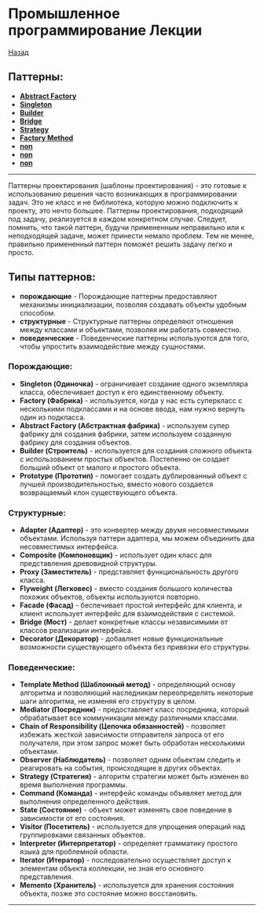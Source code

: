 # Промышленное программирование Лекции

[Назад](https://github.com/KristianKuznetsov/top-levelInformationRepository/blob/main/README.md)

## Паттерны:
- [**Abstract Factory**](https://github.com/KristianKuznetsov/JavaSecondCourseColloquiums/tree/main/Calloc3)
- [**Singleton**](https://github.com/KristianKuznetsov/avaSecondCourseLectures/tree/main/Singleton)
- [**Builder**](https://github.com/KristianKuznetsov/avaSecondCourseLectures/tree/main/Builder)
- [**Bridge**](https://github.com/KristianKuznetsov/avaSecondCourseLectures/tree/main/Bridge)
- [**Strategy**](https://github.com/KristianKuznetsov/avaSecondCourseLectures/tree/main/Strategy)
- [**Factory Method**](https://github.com/KristianKuznetsov/avaSecondCourseLectures/tree/main/Factory%20Method)
- [**non**]()
- [**non**]()
- [**non**]()
___

Паттерны проектирования (шаблоны проектирования) - это готовые к использованию решения часто возникающих в программировании задач. Это не класс и не библиотека, которую можно подключить к проекту, это нечто большее. Паттерны проектирования, подходящий под задачу, реализуется в каждом конкретном случае. Следует, помнить, что такой паттерн, будучи примененным неправильно или к неподходящей задаче, может принести немало проблем. Тем не менее, правильно примененный паттерн поможет решить задачу легко и просто.

## Типы паттернов:
- **порождающие** - Порождающие паттерны предоставляют механизмы инициализации, позволяя создавать объекты удобным способом.
- **структурные** - Структурные паттерны определяют отношения между классами и объектами, позволяя им работать совместно.
- **поведенческие** - Поведенческие паттерны используются для того, чтобы упростить взаимодействие между сущностями.


### Порождающие:
- **Singleton (Одиночка)** - ограничивает создание одного экземпляра класса, обеспечивает доступ к его единственному объекту.
- **Factory (Фабрика)** - используется, когда у нас есть суперкласс с несколькими подклассами и на основе ввода, нам нужно вернуть один из подкласса.
- **Abstract Factory (Абстрактная фабрика)** - используем супер фабрику для создания фабрики, затем используем созданную фабрику для создания объектов.
- **Builder (Строитель)** - используется для создания сложного объекта с использованием простых объектов. Постепенно он создает больший объект от малого и простого объекта.
- **Prototype (Прототип)** - помогает создать дублированный объект с лучшей производительностью, вместо нового создается возвращаемый клон существующего объекта.

### Структурные:
- **Adapter (Адаптер)** - это конвертер между двумя несовместимыми объектами. Используя паттерн адаптера, мы можем объединить два несовместимых интерфейса.
- **Composite (Компоновщик)** - использует один класс для представления древовидной структуры.
- **Proxy (Заместитель)** - представляет функциональность другого класса.
- **Flyweight (Легковес)** - вместо создания большого количества похожих объектов, объекты используются повторно.
- **Facade (Фасад)** - беспечивает простой интерфейс для клиента, и клиент использует интерфейс для взаимодействия с системой.
- **Bridge (Мост)** - делает конкретные классы независимыми от классов реализации интерфейса.
- **Decorator (Декоратор)** - добавляет новые функциональные возможности существующего объекта без привязки его структуры.

### Поведенческие:
- **Template Method (Шаблонный метод)** - определяющий основу алгоритма и позволяющий наследникам переопределять некоторые шаги алгоритма, не изменяя его структуру в целом.
- **Mediator (Посредник)** - предоставляет класс посредника, который обрабатывает все коммуникации между различными классами.
- **Chain of Responsibility (Цепочка обязанностей)** - позволяет избежать жесткой зависимости отправителя запроса от его получателя, при этом запрос может быть обработан несколькими объектами.
- **Observer (Наблюдатель)** - позволяет одним обьектам следить и реагировать на события, происходящие в других объектах.
- **Strategy (Стратегия)** - алгоритм стратегии может быть изменен во время выполнения программы.
- **Command (Команда)** - интерфейс команды объявляет метод для выполнения определенного действия.
- **State (Состояние)** - объект может изменять свое поведение в зависимости от его состояния.
- **Visitor (Посетитель)** - используется для упрощения операций над группировками связанных объектов.
- **Interpreter (Интерпретатор)** - определяет грамматику простого языка для проблемной области.
- **Iterator (Итератор)** - последовательно осуществляет доступ к элементам объекта коллекции, не зная его основного представления.
- **Memento (Хранитель)** - используется для хранения состояния объекта, позже это состояние можно восстановить.

___
